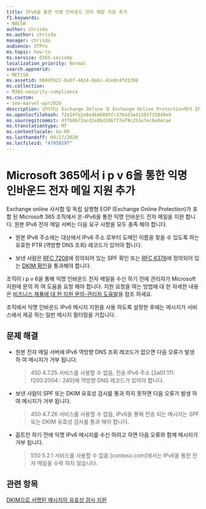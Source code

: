```yaml
---
title: IPv6을 통한 익명 인바운드 전자 메일 지원 추가
f1.keywords:
- NOCSH
author: chrisda
ms.author: chrisda
manager: chrisda
audience: ITPro
ms.topic: how-to
ms.service: O365-seccomp
localization_priority: Normal
search.appverid:
- MET150
ms.assetid: b68df621-0a5f-4824-8abc-41e0c4fd1398
ms.collection:
- M365-security-compliance
ms.custom:
- seo-marvel-apr2020
description: 관리자는 Exchange Online 및 Exchange Online Protection에서 IPv6 원본의 익명 인바운드 전자 메일에 대 한 지원을 구성 하는 방법을 알 수 있습니다.
ms.openlocfilehash: f2e14fe2e8e46d6085fc3764d3a41382f15049e9
ms.sourcegitcommit: dffb9b72acd2e0bd286ff7e79c251e7ec6e8ecae
ms.translationtype: MT
ms.contentlocale: ko-KR
ms.lasthandoff: 09/17/2020
ms.locfileid: "47950297"
---
```

# <a name="add-support-for-anonymous-inbound-email-over-ipv6-in-microsoft-365"></a>Microsoft 365에서 i p v 6을 통한 익명 인바운드 전자 메일 지원 추가

Exchange online 사서함 및 독립 실행형 EOP (Exchange Online Protection)가 포함 된 Microsoft 365 조직에서 온-IPv6을 통한 익명 인바운드 전자 메일을 지원 합니다. 원본 IPv6 전자 메일 서버는 다음 요구 사항을 모두 충족 해야 합니다.

- 원본 IPv6 주소에는 대상에서 IPv6 주소 로부터 도메인 이름을 찾을 수 있도록 하는 유효한 PTR (역방향 DNS 조회) 레코드가 있어야 합니다.

- 보낸 사람은 [RFC 7208](https://tools.ietf.org/html/rfc7208)에 정의되어 있는 SPF 확인 또는 [RFC 6376](http://dkim.org/)에 정의되어 있는 [DKIM 확인](https://www.rfc-editor.org/rfc/rfc6376.txt)을 통과해야 합니다.

조직이 i p v 6을 통해 익명 인바운드 전자 메일을 수신 하기 전에 관리자가 Microsoft 지원에 문의 하 여 도움을 요청 해야 합니다. 지원 요청을 여는 방법에 대 한 자세한 내용은 [비즈니스 제품에 대 한 지원 문의-관리자 도움말](../../admin/contact-support-for-business-products.md)을 참조 하세요.

조직에서 익명 인바운드 IPv6 메시지 지원을 사용 하도록 설정한 후에는 메시지가 서비스에서 제공 하는 일반 메시지 필터링을 거칩니다.

## <a name="troubleshooting"></a>문제 해결

- 원본 전자 메일 서버에 IPv6 역방향 DNS 조회 레코드가 없으면 다음 오류가 발생 하 여 메시지가 거부 됩니다.

  > 450 4.7.25 서비스를 사용할 수 없음, 전송 IPv6 주소 [2a01:111: f200:2004:: 240]에 역방향 DNS 레코드가 있어야 합니다.

- 보낸 사람이 SPF 또는 DKIM 유효성 검사를 통과 하지 못하면 다음 오류가 발생 하 여 메시지가 거부 됩니다.

  > 450 4.7.26 서비스를 사용할 수 없음, IPv6을 통해 전송 되는 메시지는 SPF 또는 DKIM 유효성 검사를 통과 해야 합니다.

- 옵트인 하기 전에 익명 IPv6 메시지를 수신 하려고 하면 다음 오류와 함께 메시지가 거부 됩니다.

  > 550 5.2.1 서비스를 사용할 수 없음 [contoso.com]에서는 IPv6을 통한 전자 메일을 수락 하지 않습니다.

## <a name="related-topics"></a>관련 항목

[DKIM으로 서명된 메시지의 유효성 검사 지원](support-for-validation-of-dkim-signed-messages.md)